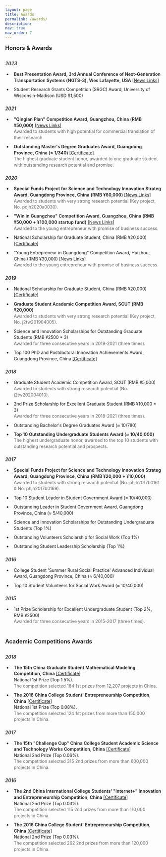 ```yaml
---
layout: page
title: Awards
permalink: /awards/
description: 
nav: true
nav_order: 7
---
```


<style>
/* 基础样式 */
.honors-container {
  margin-bottom: 20px;
}

.awards-list {
  list-style-type: disc;
  padding-left: 1.5em;
  margin-top: 0;
}

.awards-list li {
  position: relative;
  padding-left: 0.5em;
  margin-bottom: 0.5em;
  padding-bottom: 0.2em;
  border-bottom: none;
  line-height: 1.4;
}

.awards-list li:last-child {
  border-bottom: none;
}

/* 移除悬停效果 */
.awards-list li:hover {
  background-color: transparent;
  padding-left: 0.5em;
  border-radius: 0;
}

/* 移除图标样式 */
.awards-list li:before {
  content: none;
}

.academic-awards li:before {
  content: none;
}

.scholarships-list li:before {
  content: none;
}

.competitions-list li:before {
  content: none;
}

.awards-list li:hover:before {
  transform: none;
}

/* 标题样式 */
h4 {
  position: relative;
  padding-bottom: 10px;
  margin-bottom: 20px;
  margin-top: 40px;
  color: var(--global-text-color);
  font-size: 1.3em;
  font-weight: 600;
}

h4:first-of-type {
  margin-top: 0;
}

h4:after {
  content: "";
  position: absolute;
  bottom: 0;
  left: 0;
  width: 50px;
  height: 3px;
  background: linear-gradient(to right, var(--global-theme-color), rgba(var(--global-theme-color-rgb), 0.5));
  border-radius: 3px;
}

h5 {
  margin-top: 20px;
  margin-bottom: 15px;
  color: var(--global-text-color);
  font-size: 1.1em;
  font-weight: 500;
  padding-left: 0;
  border-left: none;
}

/* 强调文本 */
.awards-list li strong {
  font-weight: 600;
  letter-spacing: 0.01em;
}

/* 描述文本样式 */
.award-description {
  display: inline-block;
  font-size: 1em;
  color: var(--global-text-color-light, #666);
  font-style: normal;
  margin-top: 0;
  line-height: 1.4;
}

/* 保留但优化br标签 */
.awards-list li br {
  display: block;
  content: "";
  margin: 0;
  line-height: 1;
}

/* 年份标签样式 */
.award-year {
  display: inline-block;
  font-size: 0.85em;
  padding: 2px 8px;
  margin-right: 8px;
  border-radius: 12px;
  font-weight: 500;
  vertical-align: middle;
  background-color: rgba(156, 39, 176, 0.1);
  color: rgba(156, 39, 176, 0.8);
  border: 1px solid rgba(156, 39, 176, 0.2);
}

/* 证书链接样式 */
.awards-list a {
  display: inline-block;
  transition: transform 0.2s;
}

.awards-list a:hover {
  transform: translateY(-1px);
}

/* 响应式调整 */
@media (max-width: 768px) {
  .awards-list li {
    padding-left: 2em;
    padding-bottom: 0.8em;
    margin-bottom: 1em;
  }
  
  h5 {
    font-size: 1.1em;
    padding-left: 8px;
    border-left: 3px solid rgba(var(--global-theme-color-rgb), 0.6);
  }
}
</style>

<h4 style="text-align: left;">Honors & Awards</h4>

<div class="honors-container">
  <h5 style="text-align: left;">2023</h5>
  <ul class="awards-list">
    <li><strong>Best Presentation Award, 3rd Annual Conference of Next-Generation Transportation Systems (NGTS-3), Wes Lafayette, USA </strong> <a href="{{ '2023-Best-Presentation-Award.pdf' | relative_url }}" target="_blank">[News Links]</a> </li>
    <li>Student Research Grants Competition (SRGC) Award, University of Wisconsin-Madison (USD $1,500)</li>
  </ul>
</div>

<div class="honors-container">
  <h5 style="text-align: left;">2021</h5>
  <ul class="awards-list">
    <li><strong>"Qinglan Plan" Competition Award, Guangzhou, China (RMB ¥50,000)</strong> <a href="{{ 'https://www.panyu.gov.cn/tgl/qkgsxj/content/post_6903583.html' | relative_url }}" target="_blank">[News Links]</a> <br>
    <span class="award-description">Awarded to students with high potential for commercial translation of their research.</span></li>
    <li><strong>Outstanding Master's Degree Graduates Award, Guangdong Province, China (≈ 1/340) </strong> <a href="{{ '/assets/honors/2021-outstanding-graduate-guangdong-province.jpg' | relative_url }}" target="_blank">[Certificate]</a>  <br>
    <span class="award-description">The highest graduate student honor, awarded to one graduate student with outstanding research potential and promise.</span></li>
  </ul>
</div>

<div class="honors-container">
  <h5 style="text-align: left;">2020</h5>
  <ul class="awards-list">
    <li><strong>Special Funds Project for Science and Technology Innovation Strateg Award, Guangdong Province, China (RMB ¥60,000) </strong><a href="{{ 'https://www.gdcyl.org/xxb/ShowArticle.asp?ArticleID=241940' | relative_url }}" target="_blank">[News Links]</a> <br>
    <span class="award-description">Awarded to students with very strong research potential (Key project, No. pdjh2020a0030).</span></li>
    <li><strong> "Win in Guangzhou" Competition Award, Guangzhou, China (RMB ¥50,000 + ¥100,000 startup fund)</strong> <a href="{{ 'https://www.gz.gov.cn/zwgk/zdly/jycy/gzdt/content/mpost_6999222.html' | relative_url }}" target="_blank">[News Links]</a> <br>
    <span class="award-description">Awarded to the young entrepreneur with promise of business success.</span></li>
    <li>National Scholarship for Graduate Student, China (RMB ¥20,000) <a href="{{ '/assets/honors/2020-national-scholarship.jpg' | relative_url }}" target="_blank">[Certificate]</a></li>
    <li>"Young Entrepreneur in Guangdong" Competition Award, Huizhou, China (RMB ¥30,000) <a href="{{ 'https://baijiahao.baidu.com/s?id=1672187346796437301&wfr=spider&for=pc' | relative_url }}" target="_blank">[News Links]</a> <br>
    <span class="award-description">Awarded to the young entrepreneur with promise of business success.</span></li>
  </ul>
</div>

<div class="honors-container">
  <h5 style="text-align: left;">2019</h5>
  <ul class="awards-list">
    <li>National Scholarship for Graduate Student, China (RMB ¥20,000) <a href="{{ '/assets/honors/2019-national-scholarship.jpg' | relative_url }}" target="_blank">[Certificate]</a></li>
    <li><strong>Graduate Student Academic Competition Award, SCUT (RMB ¥20,000)</strong><br>
    <span class="award-description">Awarded to students with very strong research potential (Key project, No. j2tw201904005).</span></li>
    <li>Science and Innovation Scholarships for Outstanding Graduate Students (RMB ¥2500 * 3) 
    <span class="award-description">Awarded for three consecutive years in 2019-2021 (three times).</span></li>
    <li>Top 100 PhD and Postdoctoral Innovation Achievements Award, Guangdong Province, China <a href="{{ '/assets/honors/2019-100-PhD-and-Postdoctoral-Innovation.pdf' | relative_url }}" target="_blank">[Certificate]</a> </li>
  </ul>
</div>

<div class="honors-container">
  <h5 style="text-align: left;">2018</h5>
  <ul class="awards-list">
    <li>Graduate Student Academic Competition Award, SCUT (RMB ¥5,000)<br>
    <span class="award-description">Awarded to students with strong research potential (No. j2tw202004010).</span></li>
    <li>2nd Prize Scholarship for Excellent Graduate Student (RMB ¥10,000 * 3)<br>
    <span class="award-description">Awarded for three consecutive years in 2018-2021 (three times).</span></li>
    <li>Outstanding Bachelor's Degree Graduates Award (≈ 10/780)</li>
    <li><strong>Top 10 Outstanding Undergraduate Students Award (≈ 10/40,000) </strong> <br>
    <span class="award-description">The highest undergraduate honor, awarded to the top 10 students with outstanding research potential and prospects.</span></li>
  </ul>
</div>

<div class="honors-container">
  <h5 style="text-align: left;">2017</h5>
  <ul class="awards-list">
    <li><strong>Special Funds Project for Science and Technology Innovation Strateg Award, Guangdong Province, China (RMB ¥20,000 + ¥10,000) </strong> <br>
    <span class="award-description">Awarded to students with strong research potential (No. phjh2017b0161 & No. phjh2017b0169).</span></li>
    <li>Top 10 Student Leader in Student Government Award (≈ 10/40,000)</li>
    <li>Outstanding Leader in Student Government Award, Guangdong Province, China (≈ 5/40,000)</li>
    <li>Science and Innovation Scholarships for Outstanding Undergraduate Students (Top 1%)</li>
    <li>Outstanding Volunteers Scholarship for Social Work (Top 1%)</li>
    <li>Outstanding Student Leadership Scholarship (Top 1%)</li>
  </ul>
</div>

<div class="honors-container">
  <h5 style="text-align: left;">2016</h5>
  <ul class="awards-list">
    <li>College Student 'Summer Rural Social Practice' Advanced Individual Award, Guangdong Province, China (≈ 6/40,000)</li>
    <li>Top 10 Student Volunteers for Social Work Award (≈ 10/40,000)</li>
  </ul>
</div>

<div class="honors-container">
  <h5 style="text-align: left;">2015</h5>
  <ul class="awards-list">
    <li>1st Prize Scholarship for Excellent Undergraduate Student (Top 2%, RMB ¥2500)<br>
    <span class="award-description">Awarded for three consecutive years in 2015-2017 (three times).</span></li>
  </ul>
</div>

<h4 style="text-align: left;">Academic Competitions Awards</h4>

<div class="honors-container">
  <h5 style="text-align: left;">2018</h5>
  <ul class="awards-list">
    <li><strong>The 15th China Graduate Student Mathematical Modeling Competition, China</strong> <a href="{{ '/assets/honors/2018-mathematical-modeling-competition.pdf' | relative_url }}" target="_blank">[Certificate]</a><br>
    National 1st Prize (Top 1.5%).<br>
    <span class="award-description">The competition selected 184 1st prizes from 12,207 projects in China.</span></li>
    <li><strong>The 2018 China College Student' Entrepreneurship Competition, China</strong> <a href="{{ '/assets/honors/2018-student-entrepreneurship-competition.jpg' | relative_url }}" target="_blank">[Certificate]</a><br>
    National 1st Prize (Top 0.08%).<br>
    <span class="award-description">The competition selected 124 1st prizes from more than 150,000 projects in China.</span></li>
  </ul>
</div>

<div class="honors-container">
  <h5 style="text-align: left;">2017</h5>
  <ul class="awards-list">
    <li><strong>The 15th "Challenge Cup" China College Student Academic Science and Technology Works Competition, China</strong> <a href="{{ '/assets/honors/2017-challenge-cup-competition.jpg' | relative_url }}" target="_blank">[Certificate]</a><br>
    National 2nd Prize (Top 0.06%).<br>
    <span class="award-description">The competition selected 315 2nd prizes from more than 600,000 projects in China.</span></li>
  </ul>
</div>

<div class="honors-container">
  <h5 style="text-align: left;">2016</h5>
  <ul class="awards-list">
    <li><strong>The 2nd China International College Students' "Internet+" Innovation and Entrepreneurship Competition, China</strong> <a href="{{ '/assets/honors/2016-internet-entrepreneurship-competition.pdf' | relative_url }}" target="_blank">[Certificate]</a><br>
    National 2nd Prize (Top 0.03%).<br>
    <span class="award-description">The competition selected 115 2nd prizes from more than 110,000 projects in China.</span></li>
    <li><strong>The 2016 China College Student' Entrepreneurship Competition, China</strong> <a href="{{ '/assets/honors/2016-student-entrepreneurship-competition.pdf' | relative_url }}" target="_blank">[Certificate]</a><br>
    National 2nd Prize (Top 0.03%).<br>
    <span class="award-description">The competition selected 262 2nd prizes from more than 120,000 projects in China.</span></li>
  </ul>
</div> 